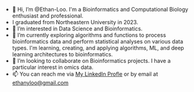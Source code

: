 - 👋 Hi, I’m @Ethan-Loo. I'm a Bioinformatics and Computational Biology enthusiast and professional.
- I graduated from Northeastern University in 2023.
- 👀 I’m interested in Data Science and Bioinformatics.
- 🌱 I’m currently exploring algorithms and functions to process bioinformatics data and perform statistical analyses on various data types.
  I'm learning, creating, and applying algorithms, ML, and deep learning architectures to bioinformatics.
- 💞️ I’m looking to collaborate on Bioinformatics projects. I have a particular interest in omics data.
- 📫 You can reach me via [My LinkedIn Profle](https://www.linkedin.com/in/ethan-loo/) or by email at <ethanyloo@gmail.com>

<!---
Ethan-Loo/Ethan-Loo is a ✨ special ✨ repository because its `README.md` (this file) appears on your GitHub profile.
You can click the Preview link to take a look at your changes.
--->
